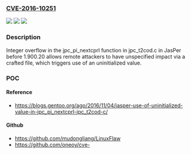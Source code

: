 ### [CVE-2016-10251](https://cve.mitre.org/cgi-bin/cvename.cgi?name=CVE-2016-10251)
![](https://img.shields.io/static/v1?label=Product&message=n%2Fa&color=blue)
![](https://img.shields.io/static/v1?label=Version&message=n%2Fa&color=blue)
![](https://img.shields.io/static/v1?label=Vulnerability&message=n%2Fa&color=brighgreen)

### Description

Integer overflow in the jpc_pi_nextcprl function in jpc_t2cod.c in JasPer before 1.900.20 allows remote attackers to have unspecified impact via a crafted file, which triggers use of an uninitialized value.

### POC

#### Reference
- https://blogs.gentoo.org/ago/2016/11/04/jasper-use-of-uninitialized-value-in-jpc_pi_nextcprl-jpc_t2cod-c/

#### Github
- https://github.com/mudongliang/LinuxFlaw
- https://github.com/oneoy/cve-

